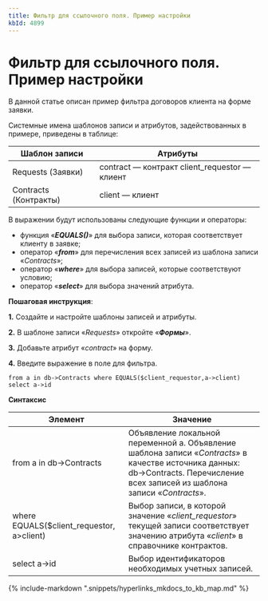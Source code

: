 ```yaml
---
title: Фильтр для ссылочного поля. Пример настройки
kbId: 4899
---
```


# Фильтр для ссылочного поля. Пример настройки

В данной статье описан пример фильтра договоров клиента на форме заявки.

Системные имена шаблонов записи и атрибутов, задействованных в примере, приведены в таблице:

| Шаблон записи | Атрибуты |
| --- | --- |
| Requests (Заявки) | contract — контракт client\_requestor — клиент |
| Contracts (Контракты) | client — клиент |

В выражении будут использованы следующие функции и операторы:

- функция «***EQUALS()***» для выбора записи, которая соответствует клиенту в заявке;
- оператор «***from***» для перечисления всех записей из шаблона записи «*Contracts*»;
- оператор «***where***» для выбора записей, которые соответствуют условию;
- оператор «***select***» для выбора значений атрибута.

**Пошаговая инструкция**:

**1.** Создайте и настройте шаблоны записей и атрибуты.

**2.** В шаблоне записи «*Requests*» откройте «***Формы***».

**3.** Добавьте атрибут «*contract*» на форму.

**4.** Введите выражение в поле для фильтра.

```
from a in db->Contracts where EQUALS($client_requestor,a->client) select a->id
```

**Синтаксис**

| Элемент | Значение |
| --- | --- |
| from a in db->Contracts | Объявление локальной переменной а.  Объявление шаблона записи «*Contracts*» в качестве источника данных: db->Contracts.  Перечисление всех записей из шаблона записи «*Contracts*». |
| where EQUALS($client\_requestor, a>client) | Выбор записи, в которой значение «*сlient\_requestor*» текущей записи соответствует значению атрибута «*client*» в справочнике контрактов. |
| select a->id | Выбор идентификаторов необходимых учетных записей. |

{% include-markdown ".snippets/hyperlinks_mkdocs_to_kb_map.md" %}
